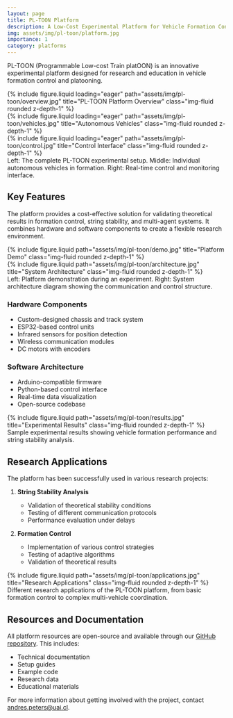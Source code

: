 ```yaml
---
layout: page
title: PL-TOON Platform
description: A Low-Cost Experimental Platform for Vehicle Formation Control
img: assets/img/pl-toon/platform.jpg
importance: 1
category: platforms
---
```


PL-TOON (Programmable Low-cost Train platOON) is an innovative experimental platform designed for research and education in vehicle formation control and platooning.

<div class="row">
    <div class="col-sm mt-3 mt-md-0">
        {% include figure.liquid loading="eager" path="assets/img/pl-toon/overview.jpg" title="PL-TOON Platform Overview" class="img-fluid rounded z-depth-1" %}
    </div>
    <div class="col-sm mt-3 mt-md-0">
        {% include figure.liquid loading="eager" path="assets/img/pl-toon/vehicles.jpg" title="Autonomous Vehicles" class="img-fluid rounded z-depth-1" %}
    </div>
    <div class="col-sm mt-3 mt-md-0">
        {% include figure.liquid loading="eager" path="assets/img/pl-toon/control.jpg" title="Control Interface" class="img-fluid rounded z-depth-1" %}
    </div>
</div>
<div class="caption">
    Left: The complete PL-TOON experimental setup. Middle: Individual autonomous vehicles in formation. Right: Real-time control and monitoring interface.
</div>

## Key Features

The platform provides a cost-effective solution for validating theoretical results in formation control, string stability, and multi-agent systems. It combines hardware and software components to create a flexible research environment.

<div class="row justify-content-sm-center">
    <div class="col-sm-8 mt-3 mt-md-0">
        {% include figure.liquid path="assets/img/pl-toon/demo.jpg" title="Platform Demo" class="img-fluid rounded z-depth-1" %}
    </div>
    <div class="col-sm-4 mt-3 mt-md-0">
        {% include figure.liquid path="assets/img/pl-toon/architecture.jpg" title="System Architecture" class="img-fluid rounded z-depth-1" %}
    </div>
</div>
<div class="caption">
    Left: Platform demonstration during an experiment. Right: System architecture diagram showing the communication and control structure.
</div>

### Hardware Components
- Custom-designed chassis and track system
- ESP32-based control units
- Infrared sensors for position detection
- Wireless communication modules
- DC motors with encoders

### Software Architecture
- Arduino-compatible firmware
- Python-based control interface
- Real-time data visualization
- Open-source codebase

<div class="row">
    <div class="col-sm mt-3 mt-md-0">
        {% include figure.liquid path="assets/img/pl-toon/results.jpg" title="Experimental Results" class="img-fluid rounded z-depth-1" %}
    </div>
</div>
<div class="caption">
    Sample experimental results showing vehicle formation performance and string stability analysis.
</div>

## Research Applications

The platform has been successfully used in various research projects:

1. **String Stability Analysis**
   - Validation of theoretical stability conditions
   - Testing of different communication protocols
   - Performance evaluation under delays

2. **Formation Control**
   - Implementation of various control strategies
   - Testing of adaptive algorithms
   - Validation of theoretical results

<div class="row">
    <div class="col-12 mt-3 mt-md-0">
        {% include figure.liquid path="assets/img/pl-toon/applications.jpg" title="Research Applications" class="img-fluid rounded z-depth-1" %}
    </div>
</div>
<div class="caption">
    Different research applications of the PL-TOON platform, from basic formation control to complex multi-vehicle coordination.
</div>

## Resources and Documentation

All platform resources are open-source and available through our [GitHub repository](https://github.com/pl-toon/pl-toon-codes). This includes:
- Technical documentation
- Setup guides
- Example code
- Research data
- Educational materials

For more information about getting involved with the project, contact [andres.peters@uai.cl](mailto:andres.peters@uai.cl).